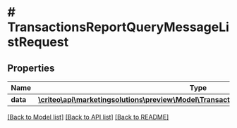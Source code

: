 # # TransactionsReportQueryMessageListRequest

## Properties

Name | Type | Description | Notes
------------ | ------------- | ------------- | -------------
**data** | [**\criteo\api\marketingsolutions\preview\Model\TransactionsReportQueryMessageResource[]**](TransactionsReportQueryMessageResource.md) |  | [optional]

[[Back to Model list]](../../README.md#models) [[Back to API list]](../../README.md#endpoints) [[Back to README]](../../README.md)
